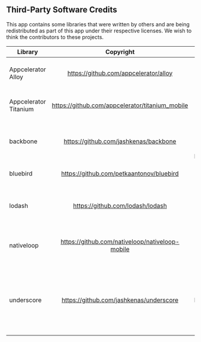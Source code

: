 ## Third-Party Software Credits

This app contains some libraries that were written by others and are being redistributed as part of this app under their respective licenses. 
We wish to think the contributors to these projects.

| Library | Copyright | URL | License |
| ------- |:-------:|:---:|:-------:|
| Appcelerator Alloy | https://github.com/appcelerator/alloy | Copyright (c) 2012-2013 Appcelerator, Inc. | Apache License, V2 |
| Appcelerator Titanium | https://github.com/appcelerator/titanium_mobile | Copyright (c) 2008-2013 Appcelerator, Inc. | Apache License, V2 |
| backbone | https://github.com/jashkenas/backbone | Copyright (c) 2010-2016 Jeremy Ashkenas, DocumentCloud | MIT |
| bluebird | https://github.com/petkaantonov/bluebird | Copyright (c) 2013-2015 Petka Antonov | MIT |
| lodash | https://github.com/lodash/lodash	| Copyright jQuery Foundation and other contributors | MIT	|
| nativeloop | https://github.com/nativeloop/nativeloop-mobile | Copyright (c) 2016 Superhero Studios Incorporated | MIT |
| underscore | https://github.com/jashkenas/underscore | Copyright (c) 2009-2016 Jeremy Ashkenas, DocumentCloud and Investigative Reporters & Editors | MIT |

